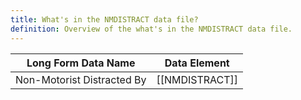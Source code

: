 ```yaml
---
title: What's in the NMDISTRACT data file?
definition: Overview of the what's in the NMDISTRACT data file.
---
```


| Long Form Data Name        | Data Element   |
| -------------------------- | -------------- |
| Non-Motorist Distracted By | [[NMDISTRACT]] |

